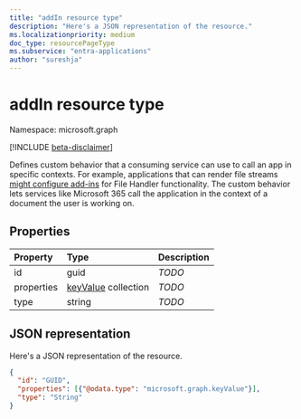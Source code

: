 ```yaml
---
title: "addIn resource type"
description: "Here's a JSON representation of the resource."
ms.localizationpriority: medium
doc_type: resourcePageType
ms.subservice: "entra-applications"
author: "sureshja"
---
```


# addIn resource type

Namespace: microsoft.graph

[!INCLUDE [beta-disclaimer](../../includes/beta-disclaimer.md)]

Defines custom behavior that a consuming service can use to call an app in specific contexts. For example, applications that can render file streams [might configure add-ins](/onedrive/developer/file-handlers/?view=odsp-graph-online&preserve-view=true) for File Handler functionality. The custom behavior lets services like Microsoft 365 call the application in the context of a document the user is working on.

## Properties
| Property	   | Type	|Description|
|:---------------|:--------|:----------|
|id|guid|*TODO*|
|properties|[keyValue](keyvalue.md) collection|*TODO*|
|type|string|*TODO*|

## JSON representation

Here's a JSON representation of the resource.

<!-- {
  "blockType": "resource",
  "optionalProperties": [

  ],
  "@odata.type": "microsoft.graph.addIn"
}-->

```json
{
  "id": "GUID",
  "properties": [{"@odata.type": "microsoft.graph.keyValue"}],
  "type": "String"
}

```

<!-- uuid: 8fcb5dbc-d5aa-4681-8e31-b001d5168d79
2015-10-25 14:57:30 UTC -->
<!--
{
  "type": "#page.annotation",
  "description": "addIn resource",
  "keywords": "",
  "section": "documentation",
  "tocPath": "",
  "suppressions": []
}
-->
